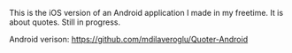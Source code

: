 This is the iOS version of an Android application I made in my freetime. It is about quotes. Still in progress.

Android verison: https://github.com/mdilaveroglu/Quoter-Android
